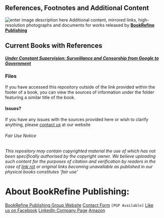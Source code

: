## References, Footnotes and Additional Content

![enter image description here](https://bookrefine.com/wp-content/uploads/2020/04/Logo-Black-604x136.png)
Additional content, mirrored links, high-resolution photographs and documents for works released by **[BookRefine Publishing](https://bookrefine.com)**

## Current Books with References
##### [Under Constant Supervision: *Surveillance and Censorship from Google to Government*](https://github.com/BookRefine/references/tree/master/supervision)


### Files
If you have accessed this repository outside of the link provided within the footer of a book, you can view the sources of information under the folder featuring a similar title of the book.

#### Issues?
If you have any issues with the sources provided here or wish to clarify anything, please [contact us](https://bookrefine.com/contact-us/) at our website

###### Fair Use Notice

_This repository may contain copyrighted material the use of which has not been specifically authorised by the copyright owner. We believe uploading such content for the purposes of citation and verification by readers in the case of [link rot](https://en.wikipedia.org/wiki/Link_rot) or original links becoming unavailable as published in our physical books constitutes 'fair use'_

# About BookRefine Publishing:
[BookRefine Publishing Group Website](https://bookrefine.com)
[Contact Form](https://bookrefine.com/contact-us/) `[PGP Available]`
[Like us on Facebook](https://www.facebook.com/bookrefine/)
[LinkedIn Company Page](https://www.linkedin.com/company/bookrefine/)
[Amazon](https://www.amazon.com/s?k=BookRefine+Publishing&ref=nb_sb_noss)
